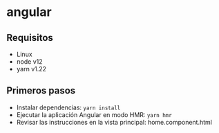 # angular

## Requisitos

- Linux
- node v12
- yarn v1.22

## Primeros pasos

- Instalar dependencias: `yarn install`
- Ejecutar la aplicación Angular en modo HMR: `yarn hmr`
- Revisar las instrucciones en la vista principal: home.component.html
